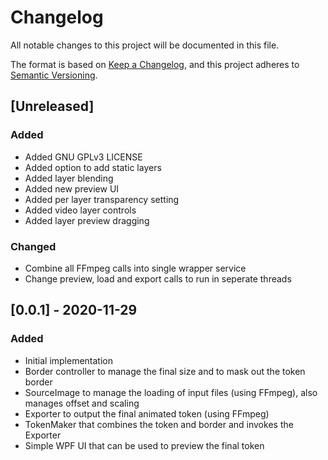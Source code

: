 # Changelog

All notable changes to this project will be documented in this file.

The format is based on [Keep a Changelog](https://keepachangelog.com/en/1.0.0/),
and this project adheres to [Semantic Versioning](https://semver.org/spec/v2.0.0.html).

## [Unreleased]

### Added 

- Added GNU GPLv3 LICENSE
- Added option to add static layers
- Added layer blending
- Added new preview UI
- Added per layer transparency setting
- Added video layer controls
- Added layer preview dragging

### Changed

- Combine all FFmpeg calls into single wrapper service
- Change preview, load and export calls to run in seperate threads

## [0.0.1] - 2020-11-29

### Added

- Initial implementation
- Border controller to manage the final size and to mask out the token border
- SourceImage to manage the loading of input files (using FFmpeg), also manages offset and scaling
- Exporter to output the final animated token (using FFmpeg)
- TokenMaker that combines the token and border and invokes the Exporter
- Simple WPF UI that can be used to preview the final token
